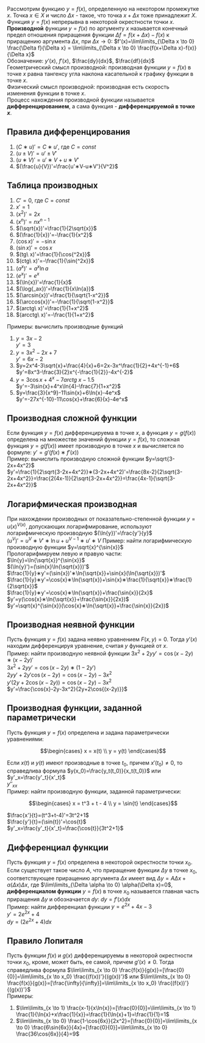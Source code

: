 Рассмотрим функцию $y=f(x)$, определенную на некотором промежутке $x$. Точка $x \in X$ и число $\Delta x$ - такое, что точка $x+\Delta x$ тоже принадлежит $X$. Функция $y=f(x)$ непрерывна в некоторой окрестности точки $x$.  
**Производной** функции $y=f(x)$ по аргументу $x$ называется конечный предел отношения приращения функции $\Delta f=f(x+\Delta x)-f(x)$ к приращению аргумента $\Delta x$, при $\Delta x \to 0$: $f'(x)=\lim\limits_{\Delta x \to 0} \frac{\Delta f}{\Delta x} = \lim\limits_{\Delta x \to 0} \frac{f(x+\Delta x)-f(x)}{\Delta x}$  
Обозначение: $y'(x)$, $f'(x)$, $\frac{dy}{dx}$, $\frac{df}{dx}$  
Геометрический смысл производной: производная функции $y=f(x)$ в точке $x$ равна тангенсу угла наклона касательной к графику функции в точке $x$.  
Физический смысл производной: производная есть скорость изменения функции в точке $x$.  
Процесс нахождения производной функции называется **дифференцированием**, а сама функция - **дифференцируемой в точке $x$**. 
## Правила дифференцирования
1. $(C∗u)'=C∗u'$, где $C=const$
2. $(u\pm V)'= u'\pm V'$
3. $(u∗V)'=u'∗V+u∗V'$
4. $(\frac{u}{V})'=\frac{u'∗V-u∗V'}{V^2}$
## Таблица производных
1. $C'=0$, где $C=const$
2. $x'=1$
3. $(x^2)'=2x$
4. $(x^n)'=nx^{n-1}$
5. $(\sqrt{x})'=\frac{1}{2\sqrt{x}}$
6. $(\frac{1}{x})'=-\frac{1}{x^2}$
7. $(\cos{x})'=-\sin{x}$
8. $(\sin{x})'=\cos{x}$
9. $(tg\ x)'=\frac{1}{\cos{^2x}}$
10. $(ctg\ x)'=-\frac{1}{\sin{^2x}}$
11. $(a^x)'=a^x\ln{a}$
12. $(e^x)'=e^x$
13. $(\ln{x})'=\frac{1}{x}$
14. $(\log{_ax})'=\frac{1}{x\ln{a}}$
15. $(\arcsin{x})'=\frac{1}{\sqrt{1-x^2}}$
16. $(\arccos{x})'=-\frac{1}{\sqrt{1-x^2}}$
17. $(arctg\ x)'=\frac{1}{1+x^2}$
18. $(arcctg\ x)'=-\frac{1}{1+x^2}$
  
Примеры: вычислить производные функций
1) $y=3x-2$  
	$y'=3$
2) $y=3x^2-2x+7$  
	$y'=6x-2$
3) $y=2x^4-3\sqrt{x}+\frac{4}{x}+6=2x-3x^\frac{1}{2}+4x^{-1}+6$  
	$y'=8x^3-\frac{3}{2}x^{-\frac{1}{2}}-4x^{-2}$
4) $y=3\cos{x}+4^x-7arctg\ x-1.5$  
	$y'=-3\sin{x}+4^x\ln{4}-\frac{7}{1+x^2}$
5) $y=\frac{3}{x^9}-11\sin{x}+6\ln{x}-4e^x$  
	$y'=-27x^{-10}-11\cos{x}+\frac{6}{x}-4e^x$
## Производная сложной функции
Если функция $y=f(x)$ дифференцируема в точке $x$, а функция $y=g(f(x))$ определена на множестве значений функции $y=f(x)$, то сложная функция $y=g(f(x))$ имеет производную в точке $x$ и вычисляется по формуле: $y'=g'(f(x)∗f'(x))$  
Пример: вычислить производную сложной функции $y=\sqrt{3-2x+4x^2}$  
$y'=\frac{1}{2\sqrt{3-2x+4x^2}}∗(3-2x+4x^2)'=\frac{8x-2}{2\sqrt{3-2x+4x^2}}=\frac{2(4x-1)}{2\sqrt{3-2x+4x^2}}=\frac{4x-1}{\sqrt{3-2x+4x^2}}$
## Логарифмическая производная
При нахождении производных от показательно-степенной функции $y=u(x)^{V(x)}$, допускающих логарифмирование, используют логарифмическую производную $(\ln{y})'=\frac{y'}{y}$  
$(u^V)'=u^V∗V'∗\ln{u}+u^{V-1}∗u'∗V$
Пример: найти логарифмическую производную функции $y=\sqrt{x}^{\sin{x}}$  
Прологарифмируем левую и правую части:  
$\ln{y}=\ln{\sqrt{x}}^{\sin{x}}$  
$(\ln{y}')=(\sin{x}\ln{\sqrt{x}})'$  
$\frac{1}{y}∗y'=(\sin{x})'∗\ln{\sqrt{x}}+\sin{x}(\ln{\sqrt{x}})'$  
$\frac{1}{y}∗y'=\cos{x}∗\ln{\sqrt{x}}+\sin{x}∗\frac{1}{\sqrt{x}}∗\frac{1}{2\sqrt{x}}$  
$\frac{1}{y}∗y'=\cos{x}∗\ln{\sqrt{x}}+\frac{\sin{x}}{2x}$  
$y'=y(\cos{x}∗\ln{\sqrt{x}}+\frac{\sin{x}}{2x})$  
$y'=\sqrt{x}^{\sin{x}}(\cos{x}∗\ln{\sqrt{x}}+\frac{\sin{x}}{2x})$  
## Производная неявной функции
Пусть функция $y=f(x)$ задана неявно уравнением $F(x,y)=0$. Тогда $y'(x)$ находим дифференцируя уравнение, считая $y$ функцией от $x$.  
Пример: найти производную неявной функции $3x^2+2yy'=\cos{(x-2y)}∗(x-2y)'$  
$3x^2+2yy'=\cos{(x-2y)}∗(1-2y')$  
$2yy'+2y'\cos{(x-2y)}=\cos{(x-2y)}-3x^2$  
$y'(2y+2\cos{(x-2y)})=\cos{(x-2y)}-3x^2$  
$y'=\frac{\cos{x}-2y-3x^2}{2y+2\cos{(x-2y)}}$
## Производная функции, заданной параметрически
Пусть функция $y=f(x)$ определена и задана параметрически уравнениями:  
```math
\begin{cases}
    x = x(t) \\
    y = y(t)
\end{cases}
```
Если $x(t)$ и $y(t)$ имеют производные в точке $t_0$, причем $x'(t_0) \neq 0$, то справедлива формула $y(x_0)=\frac{y_t(t_0)}{x_t(t_0)}$ или $y'_x=\frac{y'_t}{x'_t}$  
$y''_{xx}$  
Пример: найти производную функции, заданной параметрически:  
```math
\begin{cases}
    x = t^3 + t - 4 \\
    y = \sin{t}
\end{cases}
```
$\frac{x'}{t}=(t^3+t-4)'=3t^2+1$  
$\frac{y'}{t}=(\sin{t})'=\cos{t}$  
$y'_x=\frac{y'_t}{x'_t}=\frac{\cos{t}}{3t^2+1}$
## Дифференциал функции
Пусть функция $y=f(x)$ определена в некоторой окрестности точки $x_0$. Если существует такое число $A$, что приращение функции $\Delta y$ в точке $x_0$, соответствующее приращению аргумента $\Delta x$ имеет вид $\Delta y=A\Delta x +\alpha(\Delta x)\Delta x$, где $\lim\limits_{\Delta \alpha \to 0} \alpha(\Delta x)=0$, **дифференциалом функции** $y=f(x)$ в точке $x_0$ называется главная часть приращения $\Delta y$ и обозначается $dy$: $dy=f'(x)dx$  
Пример: найти дифференциал функции $y=e^{2x}+4x-3$  
$y'=2e^{2x}+4$  
$dy=(2e^{2x}+4)dx$
## Правило Лопиталя
Пусть функции $f(x)$ и $g(x)$ дифференцируемы в некоторой окрестности точки $x_0$, кроме, может быть, ее самой, причем $g'(x) \neq 0$. Тогда справедлива формула $\lim\limits_{x \to 0} \frac{f(x)}{g(x)}=[\frac{0}{0}]=\lim\limits_{x \to x_0} \frac{(f(x))'}{(g(x))'}$ или $\lim\limits_{x \to 0} \frac{f(x)}{g(x)}=[\frac{\infty}{\infty}]=\lim\limits_{x \to x_0} \frac{(f(x))'}{(g(x))'}$  
Примеры:
1) $\lim\limits_{x \to 1} \frac{x-1}{x\ln{x}}=[\frac{0}{0}]=\lim\limits_{x \to 1} \frac{1}{\ln{x}+x\frac{1}{x}}=\frac{1}{\ln{x}+1}=\frac{1}{1}=1$
2) $\lim\limits_{x \to 0} \frac{1-\cos{6x}}{2x^2}=[\frac{0}{0}]=\lim\limits_{x \to 0} \frac{6\sin{6x}}{4x}=[\frac{0}{0}]=\lim\limits_{x \to 0} \frac{36\cos{6x}}{4}=9$
